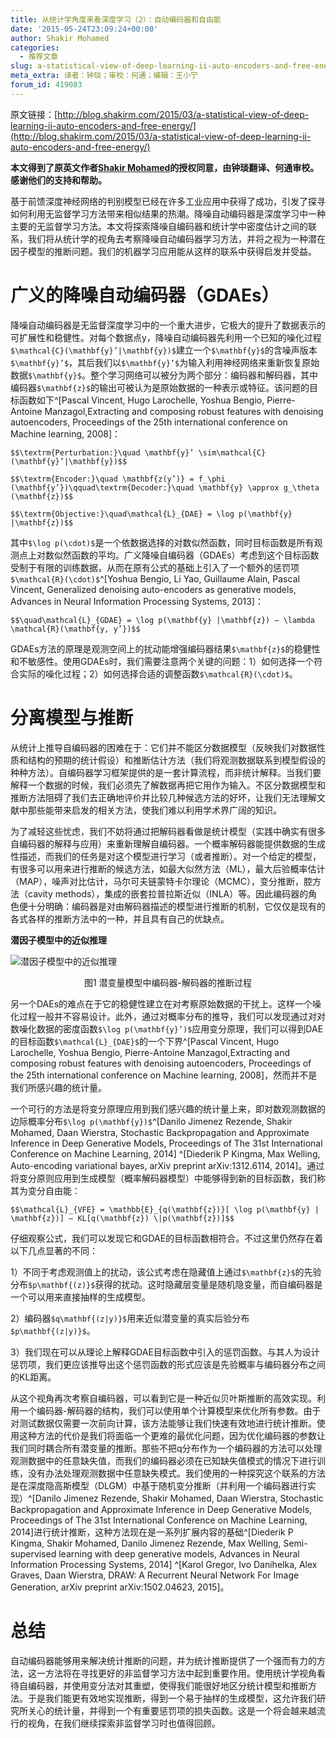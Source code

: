 ```yaml
---
title: 从统计学角度来看深度学习（2）：自动编码器和自由能
date: '2015-05-24T23:09:24+00:00'
author: Shakir Mohamed
categories:
  - 推荐文章
slug: a-statistical-view-of-deep-learning-ii-auto-encoders-and-free-energy
meta_extra: 译者：钟琰；审校：何通；编辑：王小宁
forum_id: 419083
---
```


原文链接：[http://blog.shakirm.com/2015/03/a-statistical-view-of-deep-learning-ii-auto-encoders-and-free-energy/](http://blog.shakirm.com/2015/03/a-statistical-view-of-deep-learning-ii-auto-encoders-and-free-energy/)

**本文得到了原英文作者[Shakir Mohamed](http://www.shakirm.com/)的授权同意，由钟琰翻译、何通审校。感谢他们的支持和帮助。**

基于前馈深度神经网络的判别模型已经在许多工业应用中获得了成功，引发了探寻如何利用无监督学习方法带来相似结果的热潮。降噪自动编码器是深度学习中一种主要的无监督学习方法。本文将探索降噪自编码器和统计学中密度估计之间的联系，我们将从统计学的视角去考察降噪自动编码器学习方法，并将之视为一种潜在因子模型的推断问题。我们的机器学习应用能从这样的联系中获得启发并受益。

# 广义的降噪自动编码器（GDAEs）

降噪自动编码器是无监督深度学习中的一个重大进步，它极大的提升了数据表示的可扩展性和稳健性。对每个数据点y，降噪自动编码器先利用一个已知的噪化过程`$\mathcal{C}(\mathbf{y}’|\mathbf{y})$`建立一个`$\mathbf{y}$`的含噪声版本`$\mathbf{y}’$`，其后我们以`$\mathbf{y}’$`为输入利用神经网络来重新恢复原始数据`$\mathbf{y}$`。整个学习网络可以被分为两个部分：编码器和解码器，其中编码器`$\mathbf{z}$`的输出可被认为是原始数据的一种表示或特征。该问题的目标函数如下^[Pascal Vincent, Hugo Larochelle, Yoshua Bengio, Pierre-Antoine Manzagol,Extracting and composing robust features with denoising autoencoders, Proceedings of the 25th international conference on Machine learning, 2008]：

`$$\textrm{Perturbation:}\quad \mathbf{y}’ \sim\mathcal{C}(\mathbf{y}’|\mathbf{y})$$`

`$$\textrm{Encoder:}\quad \mathbf{z(y’)} = f_\phi (\mathbf{y’})\qquad\textrm{Decoder:}\quad \mathbf{y} \approx g_\theta (\mathbf{z})$$`

`$$\textrm{Objective:}\quad\mathcal{L}_{DAE} = \log p(\mathbf{y} |\mathbf{z})$$`

<!--more-->

其中`$\log p(\cdot)$`是一个依数据选择的对数似然函数，同时目标函数是所有观测点上对数似然函数的平均。广义降噪自编码器（GDAEs）考虑到这个目标函数受制于有限的训练数据，从而在原有公式的基础上引入了一个额外的惩罚项`$\mathcal{R}(\cdot)$`^[Yoshua Bengio, Li Yao, Guillaume Alain, Pascal Vincent, Generalized denoising auto-encoders as generative models, Advances in Neural Information Processing Systems, 2013]：

`$$\quad\mathcal{L}_{GDAE} = \log p(\mathbf{y} |\mathbf{z}) – \lambda \mathcal{R}(\mathbf{y, y’})$$`

GDAEs方法的原理是观测空间上的扰动能增强编码器结果`$\mathbf{z}$`的稳健性和不敏感性。使用GDAEs时，我们需要注意两个关键的问题：1）如何选择一个符合实际的噪化过程；2）如何选择合适的调整函数`$\mathcal{R}(\cdot)$`。

# 分离模型与推断

从统计上推导自编码器的困难在于：它们并不能区分数据模型（反映我们对数据性质和结构的预期的统计假设）和推断估计方法（我们将观测数据联系到模型假设的种种方法）。自编码器学习框架提供的是一套计算流程，而非统计解释。当我们要解释一个数据的时候，我们必须先了解数据再把它用作为输入。不区分数据模型和推断方法阻碍了我们去正确地评价并比较几种候选方法的好坏，让我们无法理解文献中那些能带来启发的相关方法，使我们难以利用学术界广阔的知识。

为了减轻这些忧虑，我们不妨将通过把解码器看做是统计模型（实践中确实有很多自编码器的解释与应用）来重新理解自编码器。一个概率解码器能提供数据的生成性描述，而我们的任务是对这个模型进行学习（或者推断）。对一个给定的模型，有很多可以用来进行推断的候选方法，如最大似然方法（ML），最大后验概率估计（MAP），噪声对比估计，马尔可夫链蒙特卡尔理论（MCMC），变分推断，腔方法（cavity methods），集成的嵌套拉普拉斯近似（INLA）等。因此编码器的角色便十分明确：编码器是对由解码器描述的模型进行推断的机制，它仅仅是现有的各式各样的推断方法中的一种，并且具有自己的优缺点。

**潜因子模型中的近似推理**

![潜因子模型中的近似推理](https://uploads.cosx.org/2015/05/001.png)
<p style="text-align:center">
图1 潜变量模型中编码器-解码器的推断过程
</p>

另一个DAEs的难点在于它的稳健性建立在对考察原始数据的干扰上。这样一个噪化过程一般并不容易设计。此外，通过对概率分布的推导，我们可以发现通过对对数噪化数据的密度函数`$\log p(\mathbf{y}’)$`应用变分原理，我们可以得到DAE的目标函数`$\mathcal{L}_{DAE}$`的一个下界^[Pascal Vincent, Hugo Larochelle, Yoshua Bengio, Pierre-Antoine Manzagol,Extracting and composing robust features with denoising autoencoders, Proceedings of the 25th international conference on Machine learning, 2008]，然而并不是我们所感兴趣的统计量。

一个可行的方法是将变分原理应用到我们感兴趣的统计量上来，即对数观测数据的边际概率分布`$\log p(\mathbf{y})$`^[Danilo Jimenez Rezende, Shakir Mohamed, Daan Wierstra, Stochastic Backpropagation and Approximate Inference in Deep Generative Models, Proceedings of The 31st International Conference on Machine Learning, 2014] ^[Diederik P Kingma, Max Welling, Auto-encoding variational bayes, arXiv preprint arXiv:1312.6114, 2014]。通过将变分原则应用到生成模型（概率解码器模型）中能够得到新的目标函数，我们称其为变分自由能：

`$$\mathcal{L}_{VFE} = \mathbb{E}_{q(\mathbf{z})}[ \log p(\mathbf{y} | \mathbf{z})] – KL[q(\mathbf{z}) \|p(\mathbf{z})]$$`

仔细观察公式，我们可以发现它和GDAE的目标函数相符合。不过这里仍然存在着以下几点显著的不同：

1）不同于考虑观测值上的扰动，该公式考虑在隐藏值上通过`$\mathbf{z}$`的先验分布`$p\mathbf{(z)}$`获得的扰动。这时隐藏层变量是随机隐变量，而自编码器是一个可以用来直接抽样的生成模型。

2）编码器`$q\mathbf{(z|y)}$`用来近似潜变量的真实后验分布`$p\mathbf{(z|y)}$`。

3）我们现在可以从理论上解释GDAE目标函数中引入的惩罚函数。与其人为设计惩罚项，我们更应该推导出这个惩罚函数的形式应该是先验概率与编码器分布之间的KL距离。

从这个视角再次考察自编码器，可以看到它是一种近似贝叶斯推断的高效实现。利用一个编码器-解码器的结构，我们可以使用单个计算模型来优化所有参数。由于对测试数据仅需要一次前向计算，该方法能够让我们快速有效地进行统计推断。使用这种方法的代价是我们将面临一个更难的最优化问题，因为优化编码器的参数让我们同时耦合所有潜变量的推断。那些不把q分布作为一个编码器的方法可以处理观测数据中的任意缺失值，而我们的编码器必须在已知缺失值模式的情况下进行训练，没有办法处理观测数据中任意缺失模式。我们使用的一种探究这个联系的方法是在深度隐高斯模型（DLGM）中基于随机变分推断（并利用一个编码器进行实现）^[Danilo Jimenez Rezende, Shakir Mohamed, Daan Wierstra, Stochastic Backpropagation and Approximate Inference in Deep Generative Models, Proceedings of The 31st International Conference on Machine Learning, 2014]进行统计推断，这种方法现在是一系列扩展内容的基础^[Diederik P Kingma, Shakir Mohamed, Danilo Jimenez Rezende, Max Welling, Semi-supervised learning with deep generative models, Advances in Neural Information Processing Systems, 2014] ^[Karol Gregor, Ivo Danihelka, Alex Graves, Daan Wierstra, DRAW: A Recurrent Neural Network For Image Generation, arXiv preprint arXiv:1502.04623, 2015]。

# 总结

自动编码器能够用来解决统计推断的问题，并为统计推断提供了一个强而有力的方法，这一方法将在寻找更好的非监督学习方法中起到重要作用。使用统计学视角看待自编码器，并使用变分法对其重塑，使得我们能很好地区分统计模型和推断方法。于是我们能更有效地实现推断，得到一个易于抽样的生成模型，这允许我们研究所关心的统计量，并得到一个有重要惩罚项的损失函数。这是一个将会越来越流行的视角，在我们继续探索非监督学习时也值得回顾。
